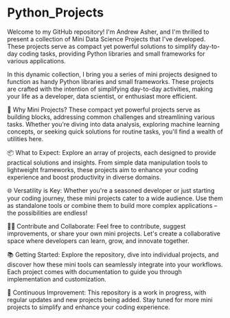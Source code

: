 # Python_Projects
Welcome to my GitHub repository! I'm Andrew Asher, and I'm thrilled to present a collection of Mini Data Science Projects that I've developed. These projects serve as compact yet powerful solutions to simplify day-to-day coding tasks, providing Python libraries and small frameworks for various applications.


In this dynamic collection, I bring you a series of mini projects designed to function as handy Python libraries and small frameworks. These projects are crafted with the intention of simplifying day-to-day activities, making your life as a developer, data scientist, or enthusiast more efficient.

🔧 Why Mini Projects?
These compact yet powerful projects serve as building blocks, addressing common challenges and streamlining various tasks. Whether you're diving into data analysis, exploring machine learning concepts, or seeking quick solutions for routine tasks, you'll find a wealth of utilities here.

📦 What to Expect:
Explore an array of projects, each designed to provide practical solutions and insights. From simple data manipulation tools to lightweight frameworks, these projects aim to enhance your coding experience and boost productivity in diverse domains.

🌐 Versatility is Key:
Whether you're a seasoned developer or just starting your coding journey, these mini projects cater to a wide audience. Use them as standalone tools or combine them to build more complex applications – the possibilities are endless!

👩‍💻 Contribute and Collaborate:
Feel free to contribute, suggest improvements, or share your own mini projects. Let's create a collaborative space where developers can learn, grow, and innovate together.

📚 Getting Started:
Explore the repository, dive into individual projects, and discover how these mini tools can seamlessly integrate into your workflows. Each project comes with documentation to guide you through implementation and customization.

🚧 Continuous Improvement:
This repository is a work in progress, with regular updates and new projects being added. Stay tuned for more mini projects to simplify and enhance your coding experience.

